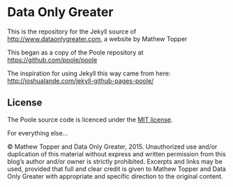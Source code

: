 # Data Only Greater

This is the repository for the Jekyll source of http://www.dataonlygreater.com, a website by Mathew Topper

This began as a copy of the Poole repository at https://github.com/poole/poole

The inspiration for using Jekyll this way came from here: http://joshualande.com/jekyll-github-pages-poole/

## License

The Poole source code is licenced under the [MIT license](LICENSE_Poole.md).

For everything else...

&copy; Mathew Topper and Data Only Greater, 2015. Unauthorized use and/or duplication of this material without express and written permission from this blog’s author and/or owner is strictly prohibited. Excerpts and links may be used, provided that full and clear credit is given to Mathew Topper and Data Only Greater with appropriate and specific direction to the original content.


